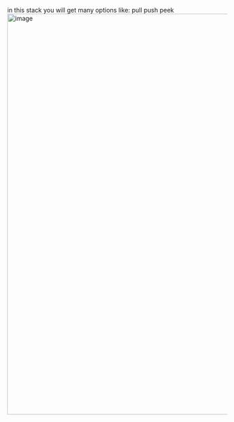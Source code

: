 in this stack you will get many options like:
                                pull
                                push
                                peek
                                <img width="755" height="918" alt="image" src="https://github.com/user-attachments/assets/ff893df1-4003-4470-a809-6467cdfb21db" />
